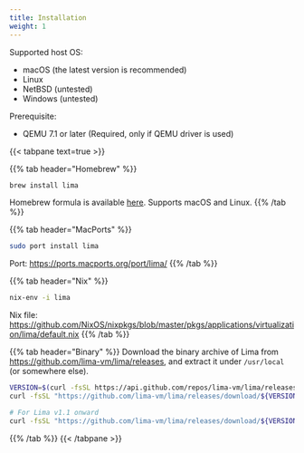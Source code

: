 ```yaml
---
title: Installation
weight: 1
---
```

Supported host OS:
- macOS (the latest version is recommended)
- Linux
- NetBSD (untested)
- Windows (untested)

Prerequisite:
- QEMU 7.1 or later (Required, only if QEMU driver is used)

{{< tabpane text=true >}}

{{% tab header="Homebrew" %}}
```bash
brew install lima
```

Homebrew formula is available [here](https://github.com/Homebrew/homebrew-core/blob/master/Formula/l/lima.rb).
Supports macOS and Linux.
{{% /tab %}}

{{% tab header="MacPorts" %}}
```bash
sudo port install lima
```

Port: <https://ports.macports.org/port/lima/>
{{% /tab %}}

{{% tab header="Nix" %}}
```bash
nix-env -i lima
```

Nix file: <https://github.com/NixOS/nixpkgs/blob/master/pkgs/applications/virtualization/lima/default.nix>
{{% /tab %}}

{{% tab header="Binary" %}}
Download the binary archive of Lima from <https://github.com/lima-vm/lima/releases>, 
and extract it under `/usr/local` (or somewhere else). 

```bash
VERSION=$(curl -fsSL https://api.github.com/repos/lima-vm/lima/releases/latest | jq -r .tag_name)
curl -fsSL "https://github.com/lima-vm/lima/releases/download/${VERSION}/lima-${VERSION:1}-$(uname -s)-$(uname -m).tar.gz" | tar Cxzvm /usr/local

# For Lima v1.1 onward
curl -fsSL "https://github.com/lima-vm/lima/releases/download/${VERSION}/lima-additional-guestagents-${VERSION:1}-$(uname -s)-$(uname -m).tar.gz" | tar Cxzvm /usr/local
```
{{% /tab %}}
{{< /tabpane >}}
